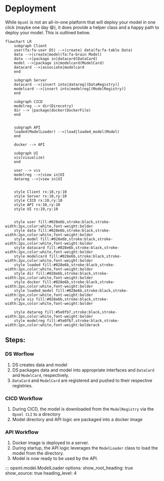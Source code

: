# Deployment

While `Opsml` is not an all-in-one platform that will deploy your model in one click (maybe one day :smile:), it does provide a helper class and a happy path to deploy your model. This is outlined below.

```mermaid
flowchart LR
    subgraph Client
    user(fa:fa-user DS) -->|create| data(fa:fa-table Data)
    data -->|create|model(fa:fa-brain Model)
    data -->|package in|datacard(DataCard)
    model -->|package in|modelcard(ModelCard)
    datacard -->|associate|modelcard
    end 

    subgraph Server
    datacard -->|insert into|datareg[(DataRegistry)]
    modelcard -->|insert into|modelreg[(ModelRegistry)]
    end

    subgraph CICD
    modelreg --> dir(Direcotry)
    dir --> |package|docker(DockerFile)
    end


    subgraph API
    loaded(ModelLoader) -->|load|loaded_model(Model)
    end

    docker --> API

    subgraph UI
    vis(visualize)
    end

    user --> vis
    modelreg -->|view in|UI
    datareg -->|view in|UI


    style Client rx:10,ry:10
    style Server rx:10,ry:10
    style CICD rx:10,ry:10
    style API rx:10,ry:10
    style UI rx:10,ry:10


    style user fill:#028e6b,stroke:black,stroke-width:2px,color:white,font-weight:bolder
    style data fill:#028e6b,stroke:black,stroke-width:2px,color:white,font-weight:bolder
    style model fill:#028e6b,stroke:black,stroke-width:2px,color:white,font-weight:bolder
    style datacard fill:#028e6b,stroke:black,stroke-width:2px,color:white,font-weight:bolder
    style modelcard fill:#028e6b,stroke:black,stroke-width:2px,color:white,font-weight:bolder
    style loaded fill:#028e6b,stroke:black,stroke-width:2px,color:white,font-weight:bolder
    style dir fill:#028e6b,stroke:black,stroke-width:2px,color:white,font-weight:bolder
    style docker fill:#028e6b,stroke:black,stroke-width:2px,color:white,font-weight:bolder
    style loaded_model fill:#028e6b,stroke:black,stroke-width:2px,color:white,font-weight:bolder
    style vis fill:#028e6b,stroke:black,stroke-width:2px,color:white,font-weight:bolder

    style datareg fill:#5e0fb7,stroke:black,stroke-width:2px,color:white,font-weight:bolder
    style modelreg fill:#5e0fb7,stroke:black,stroke-width:2px,color:white,font-weight:bolderack
```

## Steps:

### DS Worflow

1. DS creates data and model
2. DS packages data and model into appropriate interfaces and `DataCard` and `ModelCard`, respectively.
3. `DataCard` and `ModelCard` are registered and pushed to their respective registries.

### CICD Workflow

1. During CICD, the model is downloaded from the `ModelRegistry` via the `Opsml CLI` to a directory
2. Model directory and API logic are packaged into a docker image

### API Workflow

1. Docker image is deployed to a server.
2. During startup, the API logic leverages the `ModelLoader` class to load the model from the directory.
3. Model is now ready to be used by the API.

::: opsml.model.ModelLoader
    options:
        show_root_heading: true
        show_source: true
        heading_level: 4